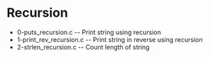 # Recursion
- 0-puts_recursion.c -- Print string using recursion
- 1-print_rev_recursion.c -- Print string in reverse using recursion
- 2-strlen_recursion.c -- Count length of string
